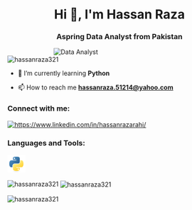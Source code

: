 <h1 align="center">Hi 👋, I'm Hassan Raza</h1>
<h3 align="center">Aspring Data Analyst from Pakistan</h3>

<img align="right" alt="Data Analyst" width="400" src="https://static.wixstatic.com/media/ebaa9b_0ab555a2c04b4d21acfa6e5c7c6f875e~mv2.png/v1/fill/w_560,h_516,al_c,q_85,usm_0.66_1.00_0.01,enc_auto/MainIllustration.png">
<p align="left"> <img src="https://komarev.com/ghpvc/?username=hassanraza321&label=Profile%20views&color=0e75b6&style=flat" alt="hassanraza321" /> </p>

- 🌱 I’m currently learning **Python**

- 📫 How to reach me **hassanraza.51214@yahoo.com**

<h3 align="left">Connect with me:</h3>
<p align="left">
<a href="https://linkedin.com/in/https://www.linkedin.com/in/hassanrazarahi/" target="blank"><img align="center" src="https://raw.githubusercontent.com/rahuldkjain/github-profile-readme-generator/master/src/images/icons/Social/linked-in-alt.svg" alt="https://www.linkedin.com/in/hassanrazarahi/" height="30" width="40" /></a>
</p>

<h3 align="left">Languages and Tools:</h3>
<p align="left"> <a href="https://www.python.org" target="_blank" rel="noreferrer"> <img src="https://raw.githubusercontent.com/devicons/devicon/master/icons/python/python-original.svg" alt="python" width="40" height="40"/> </a> </p>

<p><img align="left" src="https://github-readme-stats.vercel.app/api/top-langs?username=hassanraza321&show_icons=true&locale=en&layout=compact" alt="hassanraza321" /></p>

<p>&nbsp;<img align="center" src="https://github-readme-stats.vercel.app/api?username=hassanraza321&show_icons=true&locale=en" alt="hassanraza321" /></p>

<p><img align="center" src="https://github-readme-streak-stats.herokuapp.com/?user=hassanraza321&" alt="hassanraza321" /></p>
